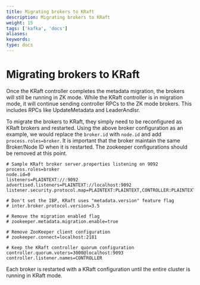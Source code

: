 ```yaml
---
title: Migrating brokers to KRaft
description: Migrating brokers to KRaft
weight: 15
tags: ['kafka', 'docs']
aliases: 
keywords: 
type: docs
---
```


# Migrating brokers to KRaft

Once the KRaft controller completes the metadata migration, the brokers will still be running in ZK mode. While the KRaft controller is in migration mode, it will continue sending controller RPCs to the ZK mode brokers. This includes RPCs like UpdateMetadata and LeaderAndIsr. 

To migrate the brokers to KRaft, they simply need to be reconfigured as KRaft brokers and restarted. Using the above broker configuration as an example, we would replace the `broker.id` with `node.id` and add `process.roles=broker`. It is important that the broker maintain the same Broker/Node ID when it is restarted. The zookeeper configurations should be removed at this point. 
    
    
    # Sample KRaft broker server.properties listening on 9092
    process.roles=broker
    node.id=0
    listeners=PLAINTEXT://:9092
    advertised.listeners=PLAINTEXT://localhost:9092
    listener.security.protocol.map=PLAINTEXT:PLAINTEXT,CONTROLLER:PLAINTEXT
    
    # Don't set the IBP, KRaft uses "metadata.version" feature flag
    # inter.broker.protocol.version=3.5
    
    # Remove the migration enabled flag
    # zookeeper.metadata.migration.enable=true
    
    # Remove ZooKeeper client configuration
    # zookeeper.connect=localhost:2181
    
    # Keep the KRaft controller quorum configuration
    controller.quorum.voters=3000@localhost:9093
    controller.listener.names=CONTROLLER

Each broker is restarted with a KRaft configuration until the entire cluster is running in KRaft mode. 
